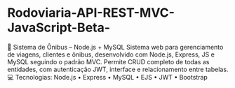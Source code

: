 # Rodoviaria-API-REST-MVC-JavaScript-Beta-
🚌 Sistema de Ônibus – Node.js + MySQL  Sistema web para gerenciamento de viagens, clientes e ônibus, desenvolvido com Node.js, Express, JS e MySQL seguindo o padrão MVC. Permite CRUD completo de todas as entidades, com autenticação JWT, interface e relacionamento entre tabelas.  💻 Tecnologias: Node.js • Express • MySQL • EJS • JWT • Bootstrap 
